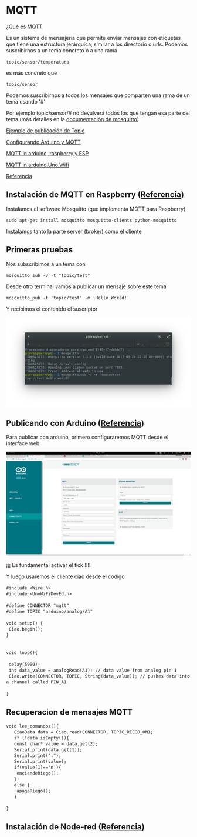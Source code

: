 # MQTT

[¿Qué es MQTT](https://ricveal.com/blog/uso-mqtt/)

Es un sistema de mensajería que permite enviar mensajes con etiquetas que tiene una estructura jerárquica, similar a los directorio o urls. Podemos suscribirnos a un tema concreto o a una rama

    topic/sensor/temperatura

es más concreto que

    topic/sensor

Podemos suscribirnos a todos los mensajes que comparten una rama de un tema usando '#'

Por ejemplo topic/sensor/# no devulverá todos los que tengan esa parte del tema (más detalles en la [documentación de mosquitto](http://mosquitto.org/man/mqtt-7.html))

[Ejemplo de publicación de Topic](http://www.arduino.org/learning/tutorials/boards-tutorials/mqttsub)

[Configurando Arduino y MQTT](https://ricveal.com/blog/arduino-mqtt/)

[MQTT in arduino, raspberry y ESP](https://www.baldengineer.com/mqtt-tutorial.html)

[MQTT in arduino Uno Wifi](https://www.trojanc.co.za/2017/02/08/arduino-uno-wifi-mqtt/)

[Referencia](https://iotasmarterplanet.wordpress.com/mqtt/publishing-sensor-data-from-arduino-to-raspberry-pi/)

## Instalación de MQTT en Raspberry ([Referencia](https://iotasmarterplanet.wordpress.com/mqtt/installing-mosquitto-on-to-the-pi/))

Instalamos el software Mosquitto (que implementa MQTT para Raspberry)

    sudo apt-get install mosquitto mosquitto-clients python-mosquitto

Instalamos tanto la parte server (broker) como el cliente


## Primeras pruebas

Nos subscribimos a un tema con

    mosquitto_sub -v -t "topic/test"

Desde otro terminal vamos a publicar un mensaje sobre este tema

    mosquitto_pub -t 'topic/test' -m 'Hello World!'

Y recibimos el contenido el suscriptor

![suscriptor](./imagenes/MQTT_sub.png)

## Publicando con Arduino  ([Referencia](https://iotasmarterplanet.wordpress.com/mqtt/mqtt-with-arduino-and-raspberry-pi/))

Para publicar con arduino, primero configuraremos MQTT desde el interface web

![Configuracion_MQTT_Arduino.png](./imagenes/Configuracion_MQTT_Arduino.png)

¡¡¡ Es fundamental activar el tick !!!!

Y luego usaremos el cliente ciao desde el código

    #include <Wire.h>
    #include <UnoWiFiDevEd.h>

    #define CONNECTOR "mqtt"
    #define TOPIC "arduino/analog/A1"

    void setup() {
     Ciao.begin();
    }


    void loop(){

     delay(5000);
     int data_value = analogRead(A1); // data value from analog pin 1
     Ciao.write(CONNECTOR, TOPIC, String(data_value)); // pushes data into a channel called PIN_A1

    }

## Recuperacion de mensajes MQTT

    void lee_comandos(){
       CiaoData data = Ciao.read(CONNECTOR, TOPIC_RIEGO_ON);
       if (!data.isEmpty()){
       const char* value = data.get(2);
       Serial.print(data.get(1));
       Serial.print(":");
       Serial.print(value);
       if(value[1]=='n'){
        enciendeRiego();
       }
       else {
        apagaRiego();
       }

    }
## Instalación de Node-red ([Referencia](https://iotasmarterplanet.wordpress.com/mqtt/installing-node-red-onto-pi/))
